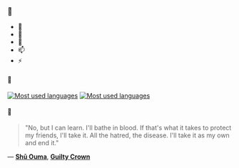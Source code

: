 ### 👋

- 🔭
- 🌱
- 💬
- 📫
- ⚡

#### 🧏

[![Most used languages](https://github-readme-stats-aynah.vercel.app/api/top-langs/?username=aynh&theme=solarized-dark&langs_count=6&layout=compact&hide_title=true)](https://github.com/anuraghazra/github-readme-stats#gh-dark-mode-only)
[![Most used languages](https://github-readme-stats-aynah.vercel.app/api/top-langs/?username=aynh&theme=solarized-light&langs_count=6&layout=compact&hide_title=true)](https://github.com/anuraghazra/github-readme-stats#gh-light-mode-only)

#### 💬

> "No, but I can learn. I'll bathe in blood. If that's what it takes to protect my friends, I'll take it. All the hatred, the disease. I'll take it as my own and end it."

&mdash; [**Shū Ouma**](https://myanimelist.net/character.php?q=Sh%C5%AB%20Ouma&cat=character), [**Guilty Crown**](https://myanimelist.net/search/all?q=Guilty%20Crown&cat=all)
